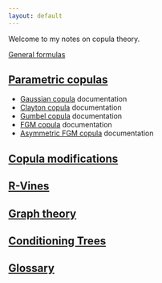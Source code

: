 ```yaml
---
layout: default
---
```


Welcome to my notes on copula theory.

[General formulas](general/definitions.html)

[Parametric copulas](param_cops/index.html)
------------------------------------------

* [Gaussian copula](param_cops/Gaussian.html) documentation
* [Clayton copula](param_cops/Clayton.html) documentation
* [Gumbel copula](param_cops/Gumbel.html) documentation
* [FGM copula](param_cops/FGM.html) documentation
* [Asymmetric FGM copula](param_cops/Asym_FGM.html) documentation

[Copula modifications](cop_modifications/index.html)
--------------------

[R-Vines](rvines/index.html)
----------------------------

[Graph theory](graph_theory/graph_intro.html)
--------------------------------------------

[Conditioning Trees](rvines/condTrees.html)
-------------------------------------------

[Glossary](glossary.html)
-------------------------
